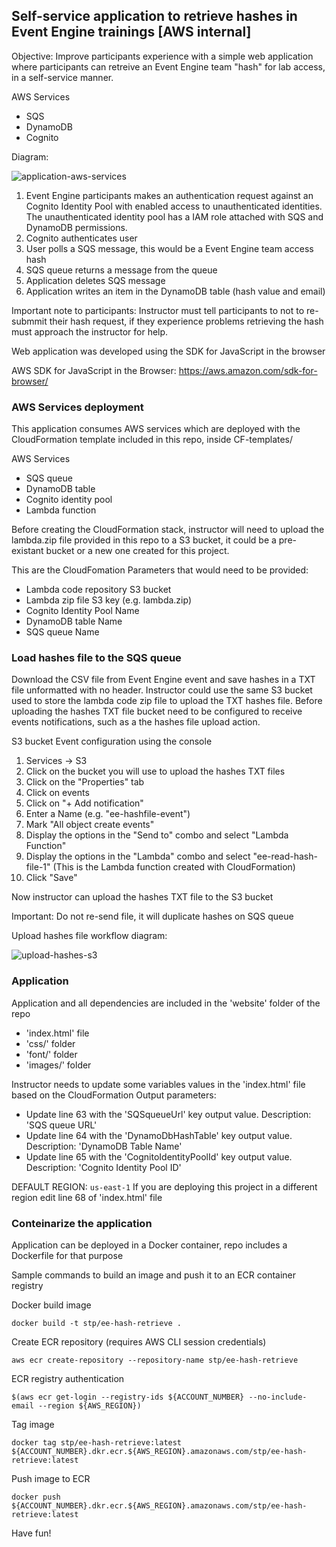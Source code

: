 ## Self-service application to retrieve hashes in Event Engine trainings [AWS internal]

Objective:
Improve participants experience with a simple web application where participants can retreive an Event Engine team "hash" for lab access, in a self-service manner.

AWS Services
- SQS
- DynamoDB
- Cognito

Diagram:

![application-aws-services](https://github.com/gcanales75/eventengine-hash/blob/master/readmeImages/ee-hash.png)

1. Event Engine participants makes an authentication request against an Cognito Identity Pool with enabled access to unauthenticated identities. The unauthenticated identity pool has a IAM role attached with SQS and DynamoDB permissions.
2. Cognito authenticates user
3. User polls a SQS message, this would be a Event Engine team access hash
4. SQS queue returns a message from the queue
5. Application deletes SQS message
6. Application writes an item in the DynamoDB table (hash value and email)

Important note to participants: Instructor must tell participants to not to re-submmit their hash request, if they experience problems retrieving the hash must approach the instructor for help.

Web application was developed using the SDK for JavaScript in the browser

AWS SDK for JavaScript in the Browser: https://aws.amazon.com/sdk-for-browser/

### AWS Services deployment

This application consumes AWS services which are deployed with the CloudFormation template included in this repo, inside CF-templates/

AWS Services
- SQS queue
- DynamoDB table
- Cognito identity pool
- Lambda function
  
Before creating the CloudFormation stack, instructor will need to upload the lambda.zip file provided in this repo to a S3 bucket, it could be a pre-existant bucket or a new one created for this project.

This are the CloudFomation Parameters that would need to be provided:

- Lambda code repository S3 bucket
- Lambda zip file S3 key (e.g. lambda.zip)
- Cognito Identity Pool Name
- DynamoDB table Name
- SQS queue Name


### Load hashes file to the SQS queue

Download the CSV file from Event Engine event and save hashes in a TXT file unformatted with no header.
Instructor could use the same S3 bucket used to store the lambda code zip file to upload the TXT hashes file.
Before uploading the hashes TXT file bucket need to be configured to receive events notifications, such as a the hashes file upload action.

S3 bucket Event configuration using the console

1. Services -> S3
2. Click on the bucket you will use to upload the hashes TXT files
3. Click on the "Properties" tab
4. Click on events
5. Click on "+ Add notification"
6. Enter a Name (e.g. "ee-hashfile-event")
7. Mark "All object create events"
8. Display the options in the "Send to" combo and select "Lambda Function"
9. Display the options in the "Lambda" combo and select "ee-read-hash-file-1" (This is the Lambda function created with CloudFormation)
10. Click "Save"

Now instructor can upload the hashes TXT file to the S3 bucket

Important: Do not re-send file, it will duplicate hashes on SQS queue

Upload hashes file workflow diagram: 

![upload-hashes-s3](https://github.com/gcanales75/eventengine-hash/blob/master/readmeImages/ee-hash-instructor.png)

### Application

Application and all dependencies are included in the 'website' folder of the repo

- 'index.html' file
- 'css/' folder
- 'font/' folder
- 'images/' folder
  
Instructor needs to update some variables values in the 'index.html' file based on the CloudFormation Output parameters:

- Update line 63 with the 'SQSqueueUrl' key output value. Description: 'SQS queue URL'
- Update line 64 with the 'DynamoDbHashTable' key output value. Description: 'DynamoDB Table Name'
- Update line 65 with the 'CognitoIdentityPoolId' key output value. Description: 'Cognito Identity Pool ID'

DEFAULT REGION: ```us-east-1```
If you are deploying this project in a different region edit line 68 of 'index.html' file

### Conteinarize the application

Application can be deployed in a Docker container, repo includes a Dockerfile for that purpose

Sample commands to build an image and push it to an ECR container registry

Docker build image
```
docker build -t stp/ee-hash-retrieve .
```
Create ECR repository (requires AWS CLI session credentials)
```
aws ecr create-repository --repository-name stp/ee-hash-retrieve
```
ECR registry authentication
```
$(aws ecr get-login --registry-ids ${ACCOUNT_NUMBER} --no-include-email --region ${AWS_REGION})
```
Tag image
```
docker tag stp/ee-hash-retrieve:latest ${ACCOUNT_NUMBER}.dkr.ecr.${AWS_REGION}.amazonaws.com/stp/ee-hash-retrieve:latest
```
Push image to ECR
```
docker push ${ACCOUNT_NUMBER}.dkr.ecr.${AWS_REGION}.amazonaws.com/stp/ee-hash-retrieve:latest
```

Have fun!
